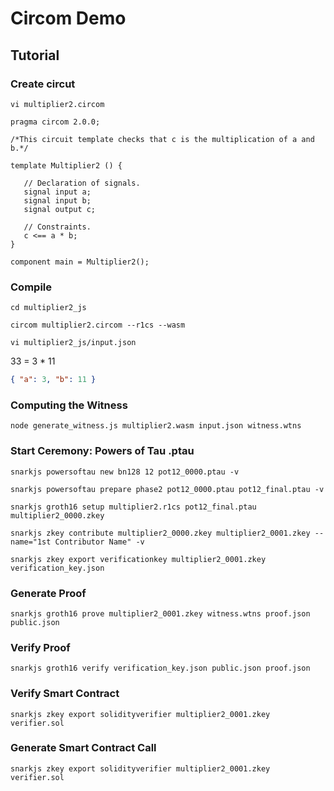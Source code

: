 # Circom Demo

## Tutorial

### Create circut

`vi multiplier2.circom`

```
pragma circom 2.0.0;

/*This circuit template checks that c is the multiplication of a and b.*/  

template Multiplier2 () {  

   // Declaration of signals.  
   signal input a;  
   signal input b;  
   signal output c;  

   // Constraints.  
   c <== a * b;  
}

component main = Multiplier2();
```

### Compile

`cd multiplier2_js`

`circom multiplier2.circom --r1cs --wasm`

`vi multiplier2_js/input.json`

33 = 3 * 11

```json
{ "a": 3, "b": 11 }
```

### Computing the Witness

`node generate_witness.js multiplier2.wasm input.json witness.wtns`

### Start Ceremony: Powers of Tau .ptau

`snarkjs powersoftau new bn128 12 pot12_0000.ptau -v`

`snarkjs powersoftau prepare phase2 pot12_0000.ptau pot12_final.ptau -v`

`snarkjs groth16 setup multiplier2.r1cs pot12_final.ptau multiplier2_0000.zkey`

`snarkjs zkey contribute multiplier2_0000.zkey multiplier2_0001.zkey --name="1st Contributor Name" -v`

`snarkjs zkey export verificationkey multiplier2_0001.zkey verification_key.json`

### Generate Proof

`snarkjs groth16 prove multiplier2_0001.zkey witness.wtns proof.json public.json`

### Verify Proof

`snarkjs groth16 verify verification_key.json public.json proof.json`

### Verify Smart Contract

`snarkjs zkey export solidityverifier multiplier2_0001.zkey verifier.sol`

### Generate Smart Contract Call

`snarkjs zkey export solidityverifier multiplier2_0001.zkey verifier.sol`
